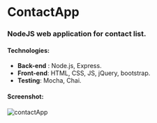 # ContactApp

### NodeJS web application for contact list.

#### Technologies:
* **Back-end** : Node.js, Express.
* **Front-end**: HTML, CSS, JS, jQuery, bootstrap.
* **Testing**: Mocha, Chai.

#### Screenshot:
![contactApp](https://user-images.githubusercontent.com/37686204/97301190-21ec6680-1860-11eb-8907-c12c2662c79b.PNG)
